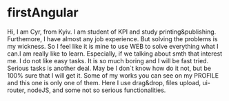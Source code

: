 # firstAngular
Hi,
  I am Cyr, from Kyiv. I am student of KPI and study printing&publishing. Furthemore, I have almost any job experience. 
But solving the problems is my wickness. So I feel like it is mine to use WEB to solve everything what I can.I am really like 
to learn. Especially, if we talking about smth that interest me. I do not like easy tasks. It is so much boring and I will be 
fast tried. Serious tasks is another deal. May be I don`t know how do it not, but be 100% sure that I will get it.
  Some of my works you can see on my PROFILE and this one is only one of them. Here I use drag&drop, files upload, ui-router, 
nodeJS, and some not so serious functionalities. 

